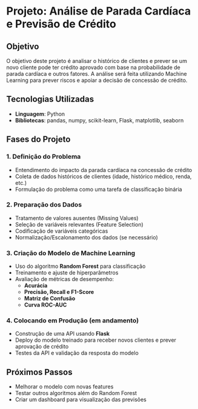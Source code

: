 # **Projeto: Análise de Parada Cardíaca e Previsão de Crédito**

## **Objetivo**
O objetivo deste projeto é analisar o histórico de clientes e prever se um novo cliente pode ter crédito aprovado com base na probabilidade de parada cardíaca e outros fatores. A análise será feita utilizando Machine Learning para prever riscos e apoiar a decisão de concessão de crédito.

## **Tecnologias Utilizadas**
- **Linguagem**: Python  
- **Bibliotecas**: pandas, numpy, scikit-learn, Flask, matplotlib, seaborn  

## **Fases do Projeto**

### **1. Definição do Problema**
- Entendimento do impacto da parada cardíaca na concessão de crédito  
- Coleta de dados históricos de clientes (idade, histórico médico, renda, etc.)  
- Formulação do problema como uma tarefa de classificação binária  

### **2. Preparação dos Dados**
- Tratamento de valores ausentes (Missing Values)  
- Seleção de variáveis relevantes (Feature Selection)  
- Codificação de variáveis categóricas  
- Normalização/Escalonamento dos dados (se necessário)  

### **3. Criação do Modelo de Machine Learning**
- Uso do algoritmo **Random Forest** para classificação  
- Treinamento e ajuste de hiperparâmetros  
- Avaliação de métricas de desempenho:  
  - **Acurácia**  
  - **Precisão, Recall e F1-Score**  
  - **Matriz de Confusão**  
  - **Curva ROC-AUC**  

### **4. Colocando em Produção (em andamento)**
- Construção de uma API usando **Flask**  
- Deploy do modelo treinado para receber novos clientes e prever aprovação de crédito  
- Testes da API e validação da resposta do modelo  

## **Próximos Passos**
- Melhorar o modelo com novas features  
- Testar outros algoritmos além do Random Forest  
- Criar um dashboard para visualização das previsões  
